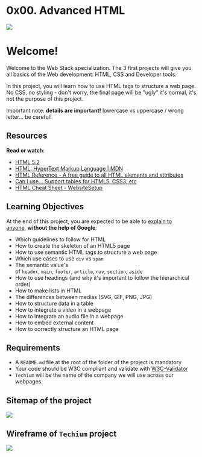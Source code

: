 0x00. Advanced HTML
===================
![](https://s3.amazonaws.com/alx-intranet.hbtn.io/uploads/medias/2019/12/5d9e347964a9cc0e3e24.jpg?X-Amz-Algorithm=AWS4-HMAC-SHA256&X-Amz-Credential=AKIARDDGGGOUSBVO6H7D%2F20240802%2Fus-east-1%2Fs3%2Faws4_request&X-Amz-Date=20240802T174949Z&X-Amz-Expires=86400&X-Amz-SignedHeaders=host&X-Amz-Signature=9bfcbdf0b27ac089a4be8978c5d1c9e6f95a1302976f6aa60239901ad92f0f7e)

Welcome!
========

Welcome to the Web Stack specialization. The 3 first projects will give you all basics of the Web development: HTML, CSS and Developer tools.

In this project, you will learn how to use HTML tags to structure a web page. No CSS, no styling - don't worry, the final page will be "ugly" it's normal, it's not the purpose of this project.

Important note: **details are important!** lowercase vs uppercase / wrong letter... be careful!

Resources
---------

**Read or watch**:

-   [HTML 5.2](https://intranet.alxswe.com/rltoken/3ZeSykXeV9rQhzFiW5GHcg "HTML 5.2")
-   [HTML: HyperText Markup Language | MDN](https://intranet.alxswe.com/rltoken/XWdv6hMca_9jks7PN2gsbA "HTML: HyperText Markup Language | MDN")
-   [HTML Reference - A free guide to all HTML elements and attributes](https://intranet.alxswe.com/rltoken/H59e408ohxV9x_tYOWSxvg "HTML Reference - A free guide to all HTML elements and attributes")
-   [Can I use... Support tables for HTML5, CSS3, etc](https://intranet.alxswe.com/rltoken/u6RvQ_45Xpw82Awl82NZcg "Can I use... Support tables for HTML5, CSS3, etc")
-   [HTML Cheat Sheet - WebsiteSetup](https://intranet.alxswe.com/rltoken/6SV9Z98vlb8iehxHnl9YJg "HTML Cheat Sheet - WebsiteSetup")

Learning Objectives
-------------------

At the end of this project, you are expected to be able to [explain to anyone](https://intranet.alxswe.com/rltoken/F24l2-dtHshauXRVkZicyw "explain to anyone"), **without the help of Google**:

-   Which guidelines to follow for HTML
-   How to create the skeleton of an HTML5 page
-   How to use semantic HTML tags to structure a web page
-   Which use cases to use `div` vs `span`
-   The semantic value's of `header`, `main`, `footer`, `article`, `nav`, `section`, `aside`
-   How to use headings (and why it's important to follow the hierarchical order)
-   How to make lists in HTML
-   The differences between medias (SVG, GIF, PNG, JPG)
-   How to structure data in a table
-   How to integrate a video in a webpage
-   How to integrate an audio file in a webpage
-   How to embed external content
-   How to correctly structure an HTML page

Requirements
------------

-   A `README.md` file at the root of the folder of the project is mandatory
-   Your code should be W3C compliant and validate with [W3C-Validator](https://intranet.alxswe.com/rltoken/Q-XyLkED_pMjSGEuZKb7Fw "W3C-Validator")
-   `Techium` will be the name of the company we will use across our webpages.

Sitemap of the project
----------------------

![](https://s3.amazonaws.com/alx-intranet.hbtn.io/uploads/medias/2020/4/4dec2ba9d84a0a55355b1c1e2de4c57854a2d35a.png?X-Amz-Algorithm=AWS4-HMAC-SHA256&X-Amz-Credential=AKIARDDGGGOUSBVO6H7D%2F20240802%2Fus-east-1%2Fs3%2Faws4_request&X-Amz-Date=20240802T174949Z&X-Amz-Expires=86400&X-Amz-SignedHeaders=host&X-Amz-Signature=c8e79e8eb248ced8ff7a5435debf41ae3d136638c771b0bfcde71b1760911f43)

Wireframe of `Techium` project
------------------------------

![](https://s3.amazonaws.com/alx-intranet.hbtn.io/uploads/medias/2020/4/3e4f9e2b3cb73d1768229e086f5da35337be5c6c.png?X-Amz-Algorithm=AWS4-HMAC-SHA256&X-Amz-Credential=AKIARDDGGGOUSBVO6H7D%2F20240802%2Fus-east-1%2Fs3%2Faws4_request&X-Amz-Date=20240802T174949Z&X-Amz-Expires=86400&X-Amz-SignedHeaders=host&X-Amz-Signature=4811c0416a3dac09e03a5e5a680aaeeb9ed9353d2aece340eb0d6dd49b2f8e02)